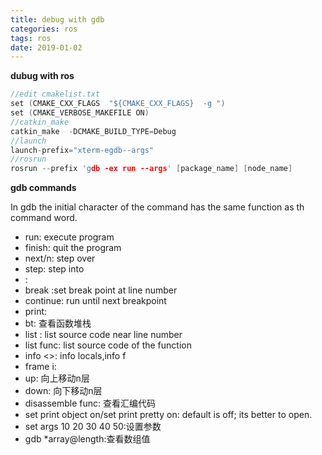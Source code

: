 ```yaml
---
title: debug with gdb
categories: ros
tags: ros
date: 2019-01-02
---
```

**dubug with ros**

```c++
//edit cmakelist.txt
set (CMAKE_CXX_FLAGS  "${CMAKE_CXX_FLAGS}  -g ")
set (CMAKE_VERBOSE_MAKEFILE ON)
//catkin_make
catkin_make  -DCMAKE_BUILD_TYPE=Debug 
//launch
launch-prefix="xterm-egdb--args"
//rosrun
rosrun --prefix 'gdb -ex run --args' [package_name] [node_name] 

```

**gdb commands**

In gdb the initial character of the command has the same function as th command word.

- run: execute program
- finish: quit the program
- next/n: step over
- step: step into
- <line number>:
- break <line number>:set break point at line number
- continue: run until next breakpoint
- print:
- bt: 查看函数堆栈
- list <line number>: list source code near line number
- list func: list source code of the function
- info <>: info locals,info f
- frame i:
- up: 向上移动n层
- down: 向下移动n层
- disassemble func: 查看汇编代码
- set print object on/set print pretty on: default is off; its better to open.
- set args 10 20 30 40 50:设置参数
- gdb  *array@length:查看数组值

